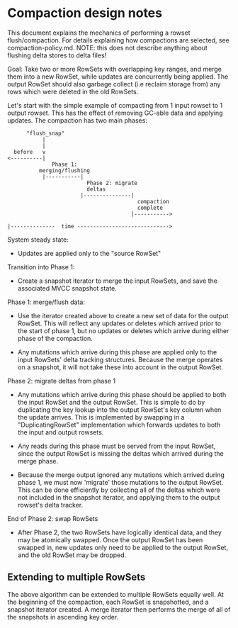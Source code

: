 <!--
Licensed under the Apache License, Version 2.0 (the "License");
you may not use this file except in compliance with the License.
You may obtain a copy of the License at

    http://www.apache.org/licenses/LICENSE-2.0

Unless required by applicable law or agreed to in writing, software
distributed under the License is distributed on an "AS IS" BASIS,
WITHOUT WARRANTIES OR CONDITIONS OF ANY KIND, either express or implied.
See the License for the specific language governing permissions and
limitations under the License.
-->

Compaction design notes
=======================

This document explains the mechanics of performing a rowset flush/compaction.
For details explaining how compactions are selected, see compaction-policy.md.
NOTE: this does not describe anything about flushing delta stores to delta files!

Goal: Take two or more RowSets with overlapping key ranges, and merge
them into a new RowSet, while updates are concurrently being applied.
The output RowSet should also garbage collect (i.e reclaim storage from)
any rows which were deleted in the old RowSets.

Let's start with the simple example of compacting from 1 input rowset to
1 output rowset. This has the effect of removing GC-able data and
applying updates. The compaction has two main phases:

```
      "flush_snap"
           |
           |
  before   v
<----------|
              Phase 1:
          merging/flushing
           |-----------|
                         Phase 2: migrate
                         deltas
                       |---------------|
                                         compaction
                                         complete
                                       |----------->

|--------------  time ----------------------------->
```

System steady state:
  - Updates are applied only to the "source RowSet"

Transition into Phase 1:
  - Create a snapshot iterator to merge the input RowSets, and save the
    associated MVCC snapshot state.

Phase 1: merge/flush data:
  - Use the iterator created above to create a new set of data for the output
    RowSet. This will reflect any updates or deletes which arrived prior to the
    start of phase 1, but no updates or deletes which arrive during either
    phase of the compaction.

  - Any mutations which arrive during this phase are applied only to the input
    RowSets' delta tracking structures. Because the merge operates on a snapshot,
    it will not take these into account in the output RowSet.

Phase 2: migrate deltas from phase 1
  - Any mutations which arrive during this phase should be applied to both the
    input RowSet and the output RowSet. This is simple to do by duplicating
    the key lookup into the output RowSet's key column when the update arrives.
    This is implemented by swapping in a "DuplicatingRowSet" implementation which
    forwards updates to both the input and output rowsets.

  - Any reads during this phase must be served from the input RowSet, since the
    output RowSet is missing the deltas which arrived during the merge phase.

  - Because the merge output ignored any mutations which arrived during phase 1,
    we must now 'migrate' those mutations to the output RowSet. This can be done
    efficiently by collecting all of the deltas which were not included in the
    snapshot iterator, and applying them to the output rowset's delta tracker.


End of Phase 2: swap RowSets
  - After Phase 2, the two RowSets have logically identical data, and they may
    be atomically swapped. Once the output RowSet has been swapped in, new updates
    only need to be applied to the output RowSet, and the old RowSet may be dropped.

Extending to multiple RowSets
-----------------------------

The above algorithm can be extended to multiple RowSets equally well. At the beginning
of the compaction, each RowSet is snapshotted, and a snapshot iterator created. A merge
iterator then performs the merge of all of the snapshots in ascending key order.

